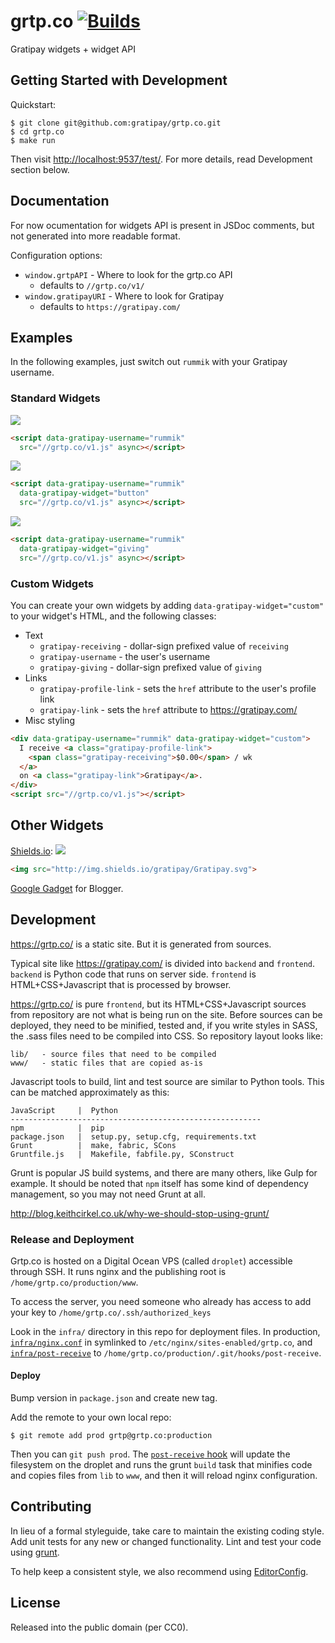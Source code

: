 
grtp.co [![Builds][]][Travis]
=======

Gratipay widgets + widget API

[Builds]: https://img.shields.io/travis/gratipay/grtp.co.svg "Build Status"
[Travis]: https://travis-ci.org/gratipay/grtp.co


## Getting Started with Development

Quickstart:
```
$ git clone git@github.com:gratipay/grtp.co.git
$ cd grtp.co
$ make run
```

Then visit <http://localhost:9537/test/>. For more details, read
Development section below.


## Documentation

For now ocumentation for widgets API is present in JSDoc comments,
but not generated into more readable format.

Configuration options:
- `window.grtpAPI` - Where to look for the grtp.co API
  - defaults to `//grtp.co/v1/`
- `window.gratipayURI` - Where to look for Gratipay
  - defaults to `https://gratipay.com/`


## Examples

In the following examples, just switch out `rummik` with your Gratipay username.

### Standard Widgets
![](https://cloud.githubusercontent.com/assets/134455/4095888/3e6d7758-2fba-11e4-935f-14e30c32ac1e.png)
```html
<script data-gratipay-username="rummik"
  src="//grtp.co/v1.js" async></script>
```

![](https://cloud.githubusercontent.com/assets/134455/4095889/3fb3b5f0-2fba-11e4-8adb-250a0dc4e9cf.png)
```html
<script data-gratipay-username="rummik"
  data-gratipay-widget="button"
  src="//grtp.co/v1.js" async></script>
```

![](https://cloud.githubusercontent.com/assets/134455/4095908/997bc05a-2fba-11e4-99cb-56ad9cbad392.png)
```html
<script data-gratipay-username="rummik"
  data-gratipay-widget="giving"
  src="//grtp.co/v1.js" async></script>
```

### Custom Widgets
You can create your own widgets by adding `data-gratipay-widget="custom"` to your
widget's HTML, and the following classes:

- Text
  - `gratipay-receiving` - dollar-sign prefixed value of `receiving`
  - `gratipay-username` - the user's username
  - `gratipay-giving` - dollar-sign prefixed value of `giving`
- Links
  - `gratipay-profile-link` - sets the `href` attribute to the user's profile
    link
  - `gratipay-link` - sets the `href` attribute to https://gratipay.com/
- Misc styling


```html
<div data-gratipay-username="rummik" data-gratipay-widget="custom">
  I receive <a class="gratipay-profile-link">
    <span class="gratipay-receiving">$0.00</span> / wk
  </a>
  on <a class="gratipay-link">Gratipay</a>.
</div>
<script src="//grtp.co/v1.js"></script>
```


## Other Widgets

[Shields.io](http://shields.io): [![](http://img.shields.io/gratipay/Gratipay.svg)](http://shields.io)
```html
<img src="http://img.shields.io/gratipay/Gratipay.svg">
```

[Google Gadget](lib/v1/blogger) for Blogger.


## Development

https://grtp.co/ is a static site. But it is generated from sources.

Typical site like https://gratipay.com/ is divided into `backend` and
`frontend`. `backend` is Python code that runs on server side.
`frontend` is HTML+CSS+Javascript that is processed by browser.

https://grtp.co/ is pure `frontend`, but its HTML+CSS+Javascript
sources from repository are not what is being run on the site.
Before sources can be deployed, they need to be minified, tested and,
if you write styles in SASS, the .sass files need to be compiled into
CSS. So repository layout looks like:

    lib/   - source files that need to be compiled
    www/   - static files that are copied as-is

Javascript tools to build, lint and test source are similar to Python
tools. This can be matched approximately as this:

    JavaScript     |  Python
    --------------------------------------------------------
    npm            |  pip
    package.json   |  setup.py, setup.cfg, requirements.txt
    Grunt          |  make, fabric, SCons
    Gruntfile.js   |  Makefile, fabfile.py, SConstruct

Grunt is popular JS build systems, and there are many others, like
Gulp for example. It should be noted that `npm` itself has some kind
of dependency management, so you may not need Grunt at all.

http://blog.keithcirkel.co.uk/why-we-should-stop-using-grunt/ 


### Release and Deployment

Grtp.co is hosted on a Digital Ocean VPS (called `droplet`) accessible
through SSH. It runs nginx and the publishing root is
`/home/grtp.co/production/www`.

To access the server, you need someone who already has access to add
your key to `/home/grtp.co/.ssh/authorized_keys`

Look in the `infra/` directory in this repo for deployment files. In
production,
[`infra/nginx.conf`](https://github.com/gratipay/grtp.co/blob/master/infra/nginx.conf)
in symlinked to `/etc/nginx/sites-enabled/grtp.co`, and
[`infra/post-receive`](https://github.com/gratipay/grtp.co/blob/master/infra/post-receive)
to `/home/grtp.co/production/.git/hooks/post-receive`.

#### Deploy

Bump version in `package.json` and create new tag.

Add the remote to your own local repo:

```
$ git remote add prod grtp@grtp.co:production
```

Then you can `git push prod`. The [`post-receive`
hook](https://github.com/gratipay/grtp.co/blob/master/infra/post-receive) will
update the filesystem on the droplet and runs the grunt `build` task that
minifies code and copies files from `lib` to `www`, and then it will reload
nginx configuration.


## Contributing

In lieu of a formal styleguide, take care to maintain the existing coding
style. Add unit tests for any new or changed functionality. Lint and test your
code using [grunt](https://github.com/gruntjs/grunt).

To help keep a consistent style, we also recommend using
[EditorConfig](http://editorconfig.org).


## License

Released into the public domain (per CC0).
